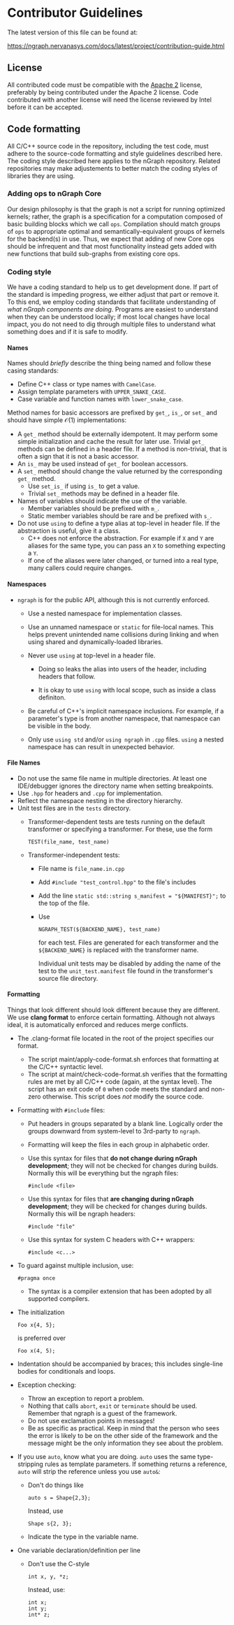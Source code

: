 Contributor Guidelines
======================

The latest version of this file can be found at: 

https://ngraph.nervanasys.com/docs/latest/project/contribution-guide.html


License
-------

All contributed code must be compatible with the [Apache
2](https://www.apache.org/licenses/LICENSE-2.0) license, preferably by
being contributed under the Apache 2 license. Code contributed with
another license will need the license reviewed by Intel before it can be
accepted.

Code formatting
---------------

All C/C++ source code in the repository, including the test code, must
adhere to the source-code formatting and style guidelines described
here. The coding style described here applies to the nGraph repository.
Related repositories may make adjustements to better match the coding
styles of libraries they are using.

### Adding ops to nGraph Core

Our design philosophy is that the graph is not a script for running
optimized kernels; rather, the graph is a specification for a
computation composed of basic building blocks which we call `ops`.
Compilation should match groups of `ops` to appropriate optimal and
semantically-equivalent groups of kernels for the backend(s) in use.
Thus, we expect that adding of new Core ops should be infrequent and
that most functionality instead gets added with new functions that build
sub-graphs from existing core ops.

### Coding style

We have a coding standard to help us to get development done. If part of
the standard is impeding progress, we either adjust that part or remove
it. To this end, we employ coding standards that facilitate
understanding of *what nGraph components are doing*. Programs are
easiest to understand when they can be understood locally; if most local
changes have local impact, you do not need to dig through multiple files
to understand what something does and if it is safe to modify.

#### Names

Names should *briefly* describe the thing being named and follow these
casing standards:

-   Define C++ class or type names with `CamelCase`.
-   Assign template parameters with `UPPER_SNAKE_CASE`.
-   Case variable and function names with `lower_snake_case`.

Method names for basic accessors are prefixed by `get_`, `is_`, or
`set_` and should have simple $\mathcal{O}(1)$ implementations:

-   A `get_` method should be externally idempotent. It may perform some
    simple initialization and cache the result for later use. Trivial
    `get_` methods can be defined in a header file. If a method is
    non-trivial, that is often a sign that it is not a basic accessor.
-   An `is_` may be used instead of `get_` for boolean accessors.
-   A `set_` method should change the value returned by the
    corresponding `get_` method.
    -   Use `set_is_` if using `is_` to get a value.
    -   Trivial `set_` methods may be defined in a header file.
-   Names of variables should indicate the use of the variable.
    -   Member variables should be prefixed with `m_`.
    -   Static member variables should be rare and be prefixed with
        `s_`.
-   Do not use `using` to define a type alias at top-level in header
    file. If the abstraction is useful, give it a class.
    -   C++ does not enforce the abstraction. For example if `X` and `Y`
        are aliases for the same type, you can pass an `X` to something
        expecting a `Y`.
    -   If one of the aliases were later changed, or turned into a real
        type, many callers could require changes.

#### Namespaces

-   `ngraph` is for the public API, although this is not
    currently enforced.
    -   Use a nested namespace for implementation classes.
    -   Use an unnamed namespace or `static` for file-local names. This
        helps prevent unintended name collisions during linking and when
        using shared and dynamically-loaded libraries.
    -   Never use `using` at top-level in a header file.

        -   Doing so leaks the alias into users of the header, including
            headers that follow.

        - It is okay to use `using` with local scope, such as inside a class 
          definiton.

    -   Be careful of C++'s implicit namespace inclusions. For example,
        if a parameter's type is from another namespace, that namespace
        can be visible in the body.
    -   Only use `using std` and/or `using ngraph` in `.cpp` files.
        `using` a nested namespace has can result in
        unexpected behavior.

#### File Names

-   Do not use the same file name in multiple directories. At least one
    IDE/debugger ignores the directory name when setting breakpoints.
-   Use `.hpp` for headers and `.cpp` for implementation.
-   Reflect the namespace nesting in the directory hierarchy.
-   Unit test files are in the `tests` directory.
    -   Transformer-dependent tests are tests running on the default
        transformer or specifying a transformer. For these, use the form

        ``` 
        TEST(file_name, test_name)
        ```

    -   Transformer-independent tests:
        -   File name is `file_name.in.cpp`
        -   Add `#include "test_control.hpp"` to the file's includes
        -   Add the line
            `static std::string s_manifest = "${MANIFEST}";` to the top
            of the file.
        -   Use

            ``` 
            NGRAPH_TEST(${BACKEND_NAME}, test_name)
            ```

            for each test. Files are generated for each transformer and
            the `${BACKEND_NAME}` is replaced with the transformer name.

            Individual unit tests may be disabled by adding the name of
            the test to the `unit_test.manifest` file found in the
            transformer's source file directory.

#### Formatting

Things that look different should look different because they are
different. We use **clang format** to enforce certain formatting.
Although not always ideal, it is automatically enforced and reduces
merge conflicts.

-   The .clang-format file located in the root of the project specifies
    our format.
    -   The script maint/apply-code-format.sh enforces that formatting
        at the C/C++ syntactic level.
    -   The script at maint/check-code-format.sh verifies that the
        formatting rules are met by all C/C++ code (again, at the
        syntax level). The script has an exit code of `0` when code
        meets the standard and non-zero otherwise. This script does
        *not* modify the source code.
-   Formatting with `#include` files:
    -   Put headers in groups separated by a blank line. Logically order
        the groups downward from system-level to 3rd-party to `ngraph`.
    -   Formatting will keep the files in each group in
        alphabetic order.
    -   Use this syntax for files that **do not change during nGraph
        development**; they will not be checked for changes
        during builds. Normally this will be everything but the ngraph
        files:

        ``` 
        #include <file>
        ```

    -   Use this syntax for files that **are changing during nGraph
        development**; they will be checked for changes during builds.
        Normally this will be ngraph headers:

        ``` 
        #include "file"
        ```

    -   Use this syntax for system C headers with C++ wrappers:

        ``` 
        #include <c...>
        ```

-   To guard against multiple inclusion, use:

    ``` 
    #pragma once
    ```

    -   The syntax is a compiler extension that has been adopted by all
        supported compilers.
-   The initialization

    ``` 
    Foo x{4, 5};
    ```

    is preferred over

    ``` 
    Foo x(4, 5);
    ```

-   Indentation should be accompanied by braces; this includes
    single-line bodies for conditionals and loops.
-   Exception checking:
    -   Throw an exception to report a problem.
    -   Nothing that calls `abort`, `exit` or `terminate` should
        be used. Remember that ngraph is a guest of the framework.
    -   Do not use exclamation points in messages!
    -   Be as specific as practical. Keep in mind that the person who
        sees the error is likely to be on the other side of the
        framework and the message might be the only information they see
        about the problem.
-   If you use `auto`, know what you are doing. `auto` uses the same
    type-stripping rules as template parameters. If something returns a
    reference, `auto` will strip the reference unless you use `auto&`:
    -   Don't do things like

        ``` 
        auto s = Shape{2,3};
        ```

        Instead, use

        ``` 
        Shape s{2, 3};
        ```

    -   Indicate the type in the variable name.

-   One variable declaration/definition per line
    -   Don't use the C-style

        ``` 
        int x, y, *z;
        ```

        Instead, use:

        ``` 
        int x;
        int y;
        int* z;
        ```


